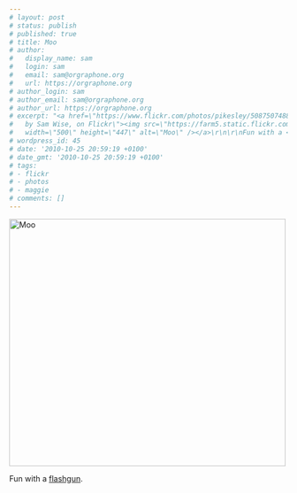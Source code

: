 ```yaml
---
# layout: post
# status: publish
# published: true
# title: Moo
# author:
#   display_name: sam
#   login: sam
#   email: sam@orgraphone.org
#   url: https://orgraphone.org
# author_login: sam
# author_email: sam@orgraphone.org
# author_url: https://orgraphone.org
# excerpt: "<a href=\"https://www.flickr.com/photos/pikesley/5087507488/\" title=\"Moo
#   by Sam Wise, on Flickr\"><img src=\"https://farm5.static.flickr.com/4128/5087507488_b64a5b08bb.jpg\"
#   width=\"500\" height=\"447\" alt=\"Moo\" /></a>\r\n\r\nFun with a <a href=\"https://kenrockwell.com/nikon/sb600.htm\">flashgun</a>."
# wordpress_id: 45
# date: '2010-10-25 20:59:19 +0100'
# date_gmt: '2010-10-25 20:59:19 +0100'
# tags:
# - flickr
# - photos
# - maggie
# comments: []
---
```

<p><a title="Moo by Sam Wise, on Flickr" href="https://www.flickr.com/photos/pikesley/5087507488/"><img src="https://farm5.static.flickr.com/4128/5087507488_b64a5b08bb.jpg" alt="Moo" width="500" height="447" /></a></p>
<p>Fun with a <a href="https://kenrockwell.com/nikon/sb600.htm">flashgun</a>.</p>
